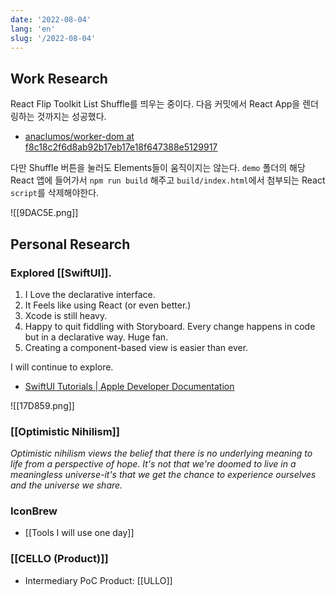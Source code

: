 ```yaml
---
date: '2022-08-04'
lang: 'en'
slug: '/2022-08-04'
---
```


## Work Research

React Flip Toolkit List Shuffle를 띄우는 중이다.
다음 커밋에서 React App을 렌더링하는 것까지는 성공했다.

- [anaclumos/worker-dom at f8c18c2f6d8ab92b17eb17e18f647388e5129917](https://github.com/anaclumos/worker-dom/tree/f8c18c2f6d8ab92b17eb17e18f647388e5129917)

다만 Shuffle 버튼을 눌러도 Elements들이 움직이지는 않는다.
`demo` 폴더의 해당 React 앱에 들어가서 `npm run build` 해주고 `build/index.html`에서 첨부되는 React `script`를 삭제해야한다.

![[9DAC5E.png]]

## Personal Research

### Explored [[SwiftUI]].

1. I Love the declarative interface.
2. It Feels like using React (or even better.)
3. Xcode is still heavy.
4. Happy to quit fiddling with Storyboard. Every change happens in code but in a declarative way. Huge fan.
5. Creating a component-based view is easier than ever.

I will continue to explore.

- [SwiftUI Tutorials | Apple Developer Documentation](https://developer.apple.com/tutorials/swiftui)

![[17D859.png]]

### [[Optimistic Nihilism]]

_Optimistic nihilism views the belief that there is no underlying meaning to life from a perspective of hope. It's not that we're doomed to live in a meaningless universe-it's that we get the chance to experience ourselves and the universe we share._

### IconBrew

- [[Tools I will use one day]]

### [[CELLO (Product)]]

- Intermediary PoC Product: [[ULLO]]
